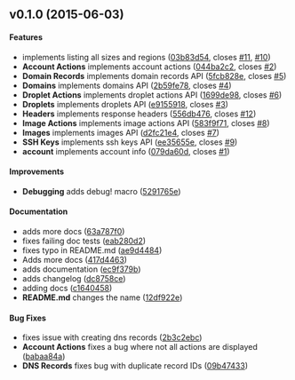 <a name="v0.1.0"></a>
## v0.1.0 (2015-06-03)


#### Features

*   implements listing all sizes and regions ([03b83d54](https://github.com/kbknapp/doapi-rs/commit/03b83d54576f12a33485b761b88c65afc78ed34a), closes [#11](https://github.com/kbknapp/doapi-rs/issues/11), [#10](https://github.com/kbknapp/doapi-rs/issues/10))
* **Account Actions**  implements account actions ([044ba2c2](https://github.com/kbknapp/doapi-rs/commit/044ba2c2a2c1fa6e9fb4c1f6f3c22646cb92acaa), closes [#2](https://github.com/kbknapp/doapi-rs/issues/2))
* **Domain Records**  implements domain records API ([5fcb828e](https://github.com/kbknapp/doapi-rs/commit/5fcb828e5d386f676c310128dfa62fdd71aebd1f), closes [#5](https://github.com/kbknapp/doapi-rs/issues/5))
* **Domains**  implements domains API ([2b59fe78](https://github.com/kbknapp/doapi-rs/commit/2b59fe788a05574d0c1bba9e9172fc3a9ce3ca1a), closes [#4](https://github.com/kbknapp/doapi-rs/issues/4))
* **Droplet Actions**  implements droplet actions API ([1699de98](https://github.com/kbknapp/doapi-rs/commit/1699de98082c089f0624d5b4a776721741424510), closes [#6](https://github.com/kbknapp/doapi-rs/issues/6))
* **Droplets**  implements droplets API ([e9155918](https://github.com/kbknapp/doapi-rs/commit/e9155918e6e3a567dfc3b734fe1015d74a243361), closes [#3](https://github.com/kbknapp/doapi-rs/issues/3))
* **Headers**  implements response headers ([556db476](https://github.com/kbknapp/doapi-rs/commit/556db476bb6e7996b89929cd36a9162924cbd519), closes [#12](https://github.com/kbknapp/doapi-rs/issues/12))
* **Image Actions**  implements image actions API ([583f9f71](https://github.com/kbknapp/doapi-rs/commit/583f9f71df8cc9054916f1d45bd7506207f58d20), closes [#8](https://github.com/kbknapp/doapi-rs/issues/8))
* **Images**  implements images API ([d2fc21e4](https://github.com/kbknapp/doapi-rs/commit/d2fc21e4a9298237741471bf3a07768485d0631b), closes [#7](https://github.com/kbknapp/doapi-rs/issues/7))
* **SSH Keys**  implements ssh keys API ([ee35655e](https://github.com/kbknapp/doapi-rs/commit/ee35655e6673cfaaf24be17360031b699570b7d5), closes [#9](https://github.com/kbknapp/doapi-rs/issues/9))
* **account**  implements account info ([079da60d](https://github.com/kbknapp/doapi-rs/commit/079da60dade586419820180c021ccfa3ee1ab4ad), closes [#1](https://github.com/kbknapp/doapi-rs/issues/1))

#### Improvements

* **Debugging**  adds debug! macro ([5291765e](https://github.com/kbknapp/doapi-rs/commit/5291765e2f7013426ec7bba08c42eb74fd09dd4f))

#### Documentation

*   adds more docs ([63a787f0](https://github.com/kbknapp/doapi-rs/commit/63a787f04f405cccce2530eca98713a784462317))
*   fixes failing doc tests ([eab280d2](https://github.com/kbknapp/doapi-rs/commit/eab280d2e9762e75c0cc99dd9d049277a1c648a3))
*   fixes typo in README.md ([ae9d4484](https://github.com/kbknapp/doapi-rs/commit/ae9d448425579921b73f5921799489543d4d0fee))
*   Adds more docs ([417d4463](https://github.com/kbknapp/doapi-rs/commit/417d4463f94656bde756b19227403a5273827d4e))
*   adds documentation ([ec9f379b](https://github.com/kbknapp/doapi-rs/commit/ec9f379be488a3ce3c145e42b6cb387c9a3adb79))
*   adds changelog ([dc8758ce](https://github.com/kbknapp/doapi-rs/commit/dc8758ce6d381a0a8d66aa2bcc643e3888879e62))
*   adding docs ([c1640458](https://github.com/kbknapp/doapi-rs/commit/c16404582d3cd1b50579d5d79cd8b396dcb924b8))
* **README.md**  changes the name ([12df922e](https://github.com/kbknapp/doapi-rs/commit/12df922ee46b5c7a5396dd895ac6619b260b3a22))

#### Bug Fixes

*   fixes issue with creating dns records ([2b3c2ebc](https://github.com/kbknapp/doapi-rs/commit/2b3c2ebc19212ed36d3bdd19e4873faf2edd0431))
* **Account Actions**  fixes a bug where not all actions are displayed ([babaa84a](https://github.com/kbknapp/doapi-rs/commit/babaa84a0c9b381d07077bac9e0964350639f4c1))
* **DNS Records**  fixes bug with duplicate record IDs ([09b47433](https://github.com/kbknapp/doapi-rs/commit/09b47433505ce1a58f742da3389a62ef40c53da9))



